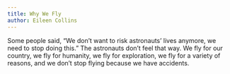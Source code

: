 ```yaml
---
title: Why We Fly
author: Eileen Collins
---
```


Some people said, “We don’t want to risk astronauts’ lives anymore, we need to stop doing this.” The astronauts don’t feel that way. We fly for our country, we fly for humanity, we fly for exploration, we fly for a variety of reasons, and we don’t stop flying because we have accidents.
